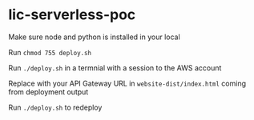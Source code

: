 # lic-serverless-poc

Make sure node and python is installed in your local

Run `chmod 755 deploy.sh`

Run `./deploy.sh` in a termnial with a session to the AWS account

Replace with your API Gateway URL in `website-dist/index.html` coming from deployment output

Run `./deploy.sh` to redeploy
